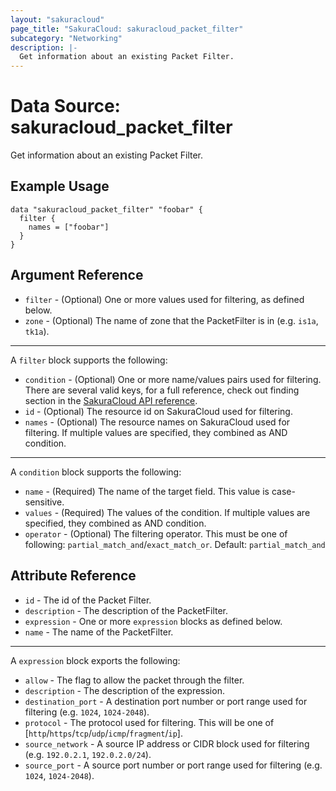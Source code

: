 ```yaml
---
layout: "sakuracloud"
page_title: "SakuraCloud: sakuracloud_packet_filter"
subcategory: "Networking"
description: |-
  Get information about an existing Packet Filter.
---
```


# Data Source: sakuracloud_packet_filter

Get information about an existing Packet Filter.

## Example Usage

```hcl
data "sakuracloud_packet_filter" "foobar" {
  filter {
    names = ["foobar"]
  }
}
```
## Argument Reference

* `filter` - (Optional) One or more values used for filtering, as defined below.
* `zone` - (Optional) The name of zone that the PacketFilter is in (e.g. `is1a`, `tk1a`).

---

A `filter` block supports the following:

* `condition` - (Optional) One or more name/values pairs used for filtering. There are several valid keys, for a full reference, check out finding section in the [SakuraCloud API reference](https://developer.sakura.ad.jp/cloud/api/1.1/).
* `id` - (Optional) The resource id on SakuraCloud used for filtering.
* `names` - (Optional) The resource names on SakuraCloud used for filtering. If multiple values ​​are specified, they combined as AND condition.

---

A `condition` block supports the following:

* `name` - (Required) The name of the target field. This value is case-sensitive.
* `values` - (Required) The values of the condition. If multiple values ​​are specified, they combined as AND condition.
* `operator` - (Optional) The filtering operator. This must be one of following: `partial_match_and`/`exact_match_or`. Default: `partial_match_and`


## Attribute Reference

* `id` - The id of the Packet Filter.
* `description` - The description of the PacketFilter.
* `expression` - One or more `expression` blocks as defined below.
* `name` - The name of the PacketFilter.

---

A `expression` block exports the following:

* `allow` - The flag to allow the packet through the filter.
* `description` - The description of the expression.
* `destination_port` - A destination port number or port range used for filtering (e.g. `1024`, `1024-2048`).
* `protocol` - The protocol used for filtering. This will be one of [`http`/`https`/`tcp`/`udp`/`icmp`/`fragment`/`ip`].
* `source_network` - A source IP address or CIDR block used for filtering (e.g. `192.0.2.1`, `192.0.2.0/24`).
* `source_port` - A source port number or port range used for filtering (e.g. `1024`, `1024-2048`).


